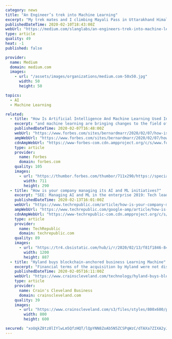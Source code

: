 ```yaml
---
category: news
title: "An Engineer’s trek into Machine Learning"
excerpt: "My trek mates and I climbing Mayali Pass in Uttarakhand Himalaya, India You are a Software Engineer. You notice Artificial Intelligence, Machine Learning, Deep Learning, Data Science buzzwords all around. You wonder what these phrases mean, whether all this is for real and useful or is yet another hype and passing fad. You want to figure out ..."
publishedDateTime: 2020-02-10T18:43:00Z
webUrl: "https://medium.com/slanglabs/an-engineers-trek-into-machine-learning-658bcae3e109"
type: article
quality: 49
heat: -1
published: false

provider:
  name: Medium
  domain: medium.com
  images:
    - url: "/assets/images/organizations/medium.com-50x50.jpg"
      width: 50
      height: 50

topics:
  - AI
  - Machine Learning

related:
  - title: "How Is Artificial Intelligence And Machine Learning Used In Engineering?"
    excerpt: "and machine learning are bringing changes to the field of engineering and the responsibilities of engineers just like they have in other industries. Many of these changes improve efficiency and effectiveness."
    publishedDateTime: 2020-02-07T16:48:00Z
    webUrl: "https://www.forbes.com/sites/bernardmarr/2020/02/07/how-is-artificial-intelligence-and-machine-learning-used-in-engineering/"
    ampWebUrl: "https://www.forbes.com/sites/bernardmarr/2020/02/07/how-is-artificial-intelligence-and-machine-learning-used-in-engineering/amp/"
    cdnAmpWebUrl: "https://www-forbes-com.cdn.ampproject.org/c/s/www.forbes.com/sites/bernardmarr/2020/02/07/how-is-artificial-intelligence-and-machine-learning-used-in-engineering/amp/"
    type: article
    provider:
      name: Forbes
      domain: forbes.com
    quality: 105
    images:
      - url: "https://thumbor.forbes.com/thumbor/711x290/https://specials-images.forbesimg.com/imageserve/5e3cf820f133f400076be0f6/960x0.jpg?fit=scale"
        width: 711
        height: 290
  - title: "How is your company managing its AI and ML initiatives?"
    excerpt: "SEE: Managing AI and ML in the enterprise 2019: Tech leaders expect more difficulty than previous ... Top cloud providers in 2020: AWS, Microsoft Azure, and Google Cloud, hybrid, SaaS players"
    publishedDateTime: 2020-02-13T16:01:00Z
    webUrl: "https://www.techrepublic.com/article/how-is-your-company-managing-its-ai-and-ml-initiatives/"
    ampWebUrl: "https://www.techrepublic.com/google-amp/article/how-is-your-company-managing-its-ai-and-ml-initiatives/"
    cdnAmpWebUrl: "https://www-techrepublic-com.cdn.ampproject.org/c/s/www.techrepublic.com/google-amp/article/how-is-your-company-managing-its-ai-and-ml-initiatives/"
    type: article
    provider:
      name: TechRepublic
      domain: techrepublic.com
    quality: 89
    images:
      - url: "https://tr4.cbsistatic.com/hub/i/r/2020/02/13/f81f1846-84ce-494a-9a0e-c7159a67b93d/resize/1200x/d0bec0400c685055c101739b762f68cb/ai-ml-1.jpg"
        width: 1200
        height: 887
  - title: "Hyland buys blockchain-anchored business Learning Machine"
    excerpt: "Financial terms of the acquisition by Hyland were not disclosed ... More than 900 such institutions already use Hyland's content services platform. Chris Jagers, CEO of Learning Machine, said in a statement that the deal \"creates significant value for Learning Machine customers who will gain the full benefit of Hyland's notable support ..."
    publishedDateTime: 2020-02-05T16:11:00Z
    webUrl: "https://www.crainscleveland.com/technology/hyland-buys-blockchain-anchored-business-learning-machine"
    type: article
    provider:
      name: Crain's Cleveland Business
      domain: crainscleveland.com
    quality: 39
    images:
      - url: "https://www.crainscleveland.com/s3/files/styles/800x600/public/Hyland_Software_Logo_i.jpg"
        width: 800
        height: 600

secured: "xoUqkZ8tz8lIYlwLm5QfzHQT/lQpYNN8ZoAb5N5ZCSPqWzC/dTAXa7ZIXA2yJrcktBUuofjD3XptgXwu7tJmAIFy4ojScqH6A2Ozv8UTkaANThTWA5E+Yf5t1Zh+EQeLEP5btafSVir565aEC7phu4NzvY3e7atENXob5AUzDjog9eez21CD6EWMf7RTSYQkVkJ9rgcVOsagQTBUy08d0rf5BWjpTOIoWowxcKQwrr2zjbS+LoeN9KIO5EFGn70NQQ7ct9Kl/0W20kPyaXHGAUNd5JOqyXmA9Iwo5VgCQg8JIDVCEpkQhAyDXOhl0rBK;hPW692pctNls1tNIXiXS6w=="
---
```


